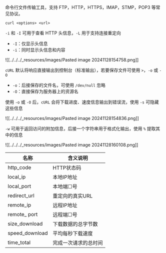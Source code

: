 命令行文件传输工具，支持 FTP，HTTP，HTTPS，IMAP，STMP，POP3 等常见协议。

```shell
curl <options> <url>
```

`-i` 和 `-I` 可用于查看 HTTP 头信息，`-L` 用于支持连接重定向
- `-I`：仅显示头信息
- `-i`：同时显示头信息和内容

![[../../../_resources/images/Pasted image 20241128154758.png]]

`cURL` 默认将响应直接输出到控制台（标准输出），若要保存文件可使用 `>`，`-o` 或 `-O`
- `-o`：后接保存的文件名，可使用 `/dev/null` 忽略
- `-O`：直接保存为服务器上的资源名

使用 `-o` 或 `-O` 后，`cURL` 会将下载进度、速度信息输出到错误流，使用 `-s` 可隐藏这些信息

![[../../../_resources/images/Pasted image 20241128154836.png]]

`-w` 可用于返回访问的附加信息，后接一个字符串用于格式化输出，使用 `%` 提取其中的信息

![[../../../_resources/images/Pasted image 20241128160108.png]]

| 名称             | 含义说明       |
| -------------- | ---------- |
| http_code      | HTTP状态码    |
| local_ip       | 本地IP地址     |
| local_port     | 本地端☐号      |
| redirect_url   | 重定向的真实URL  |
| remote_ip      | 远程IP地址     |
| remote_ port   | 远程端☐号      |
| size_download  | 下载数据的总字节数  |
| speed_download | 平均每秒下载速度   |
| time_total     | 完成一次请求的总时间 |
